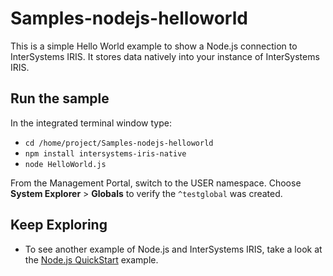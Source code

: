 # Samples-nodejs-helloworld

This is a simple Hello World example to show a Node.js connection to InterSystems IRIS. It stores data natively into your instance of InterSystems IRIS. 


## Run the sample

In the integrated terminal window type: 

* `cd /home/project/Samples-nodejs-helloworld`  
* `npm install intersystems-iris-native`
* `node HelloWorld.js`

From the Management Portal, switch to the USER namespace. Choose **System Explorer** > **Globals** to verify the `^testglobal` was created. 


## Keep Exploring

* To see another example of Node.js and InterSystems IRIS, take a look at the [Node.js QuickStart](https://learning.intersystems.com/course/view.php?name=Node.js%20QS) example.
